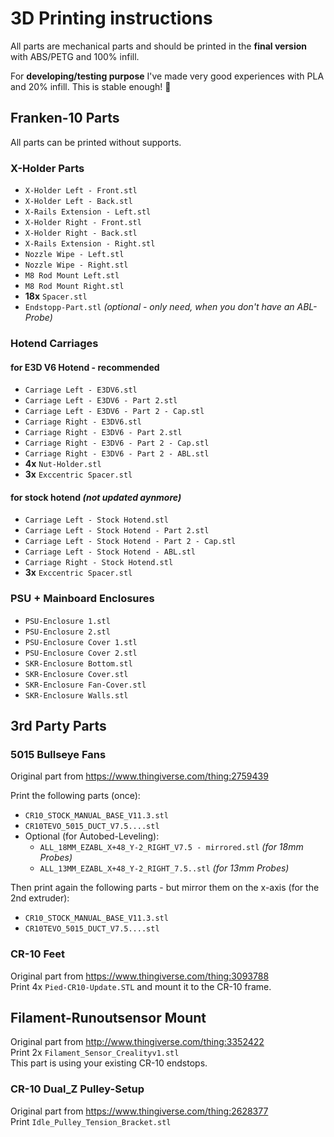 # 3D Printing instructions

All parts are mechanical parts and should be printed in the **final version** with ABS/PETG and 100% infill.

For **developing/testing purpose** I've made very good experiences with PLA and 20% infill. This is stable enough! :grimacing:



## Franken-10 Parts

All parts can be printed without supports.  

### X-Holder Parts
- `X-Holder Left - Front.stl`
- `X-Holder Left - Back.stl`
- `X-Rails Extension - Left.stl`
- `X-Holder Right - Front.stl`
- `X-Holder Right - Back.stl`
- `X-Rails Extension - Right.stl`
- `Nozzle Wipe - Left.stl`
- `Nozzle Wipe - Right.stl`
- `M8 Rod Mount Left.stl`
- `M8 Rod Mount Right.stl`
- **18x** `Spacer.stl`
- `Endstopp-Part.stl` *(optional - only need, when you don't have an ABL-Probe)*

### Hotend Carriages
#### for E3D V6 Hotend - recommended
- `Carriage Left - E3DV6.stl`
- `Carriage Left - E3DV6 - Part 2.stl`
- `Carriage Left - E3DV6 - Part 2 - Cap.stl`
- `Carriage Right - E3DV6.stl`
- `Carriage Right - E3DV6 - Part 2.stl`
- `Carriage Right - E3DV6 - Part 2 - Cap.stl`
- `Carriage Right - E3DV6 - Part 2 - ABL.stl`
- **4x** `Nut-Holder.stl`
- **3x** `Exccentric Spacer.stl`

#### for stock hotend *(not updated aynmore)*
- `Carriage Left - Stock Hotend.stl`
- `Carriage Left - Stock Hotend - Part 2.stl`
- `Carriage Left - Stock Hotend - Part 2 - Cap.stl`
- `Carriage Left - Stock Hotend - ABL.stl`
- `Carriage Right - Stock Hotend.stl`
- **3x** `Exccentric Spacer.stl`

### PSU + Mainboard Enclosures
- `PSU-Enclosure 1.stl`
- `PSU-Enclosure 2.stl`
- `PSU-Enclosure Cover 1.stl`
- `PSU-Enclosure Cover 2.stl`
- `SKR-Enclosure Bottom.stl`
- `SKR-Enclosure Cover.stl`
- `SKR-Enclosure Fan-Cover.stl`
- `SKR-Enclosure Walls.stl`

## 3rd Party Parts
### 5015 Bullseye Fans
Original part from https://www.thingiverse.com/thing:2759439

Print the following parts (once):
- `CR10_STOCK_MANUAL_BASE_V11.3.stl`
- `CR10TEVO_5015_DUCT_V7.5....stl`
- Optional (for Autobed-Leveling):
  - `ALL_18MM_EZABL_X+48_Y-2_RIGHT_V7.5 - mirrored.stl` *(for 18mm Probes)*
  - `ALL_13MM_EZABL_X+48_Y-2_RIGHT_7.5..stl` *(for 13mm Probes)*

Then print again the following parts - but mirror them on the x-axis (for the 2nd extruder):
- `CR10_STOCK_MANUAL_BASE_V11.3.stl`
- `CR10TEVO_5015_DUCT_V7.5....stl`

### CR-10 Feet
Original part from https://www.thingiverse.com/thing:3093788  
Print 4x `Pied-CR10-Update.STL` and mount it to the CR-10 frame.

## Filament-Runoutsensor Mount
Original part from http://www.thingiverse.com/thing:3352422  
Print 2x `Filament_Sensor_Crealityv1.stl`  
This part is using your existing CR-10 endstops.

### CR-10 Dual_Z Pulley-Setup
Original part from https://www.thingiverse.com/thing:2628377  
Print `Idle_Pulley_Tension_Bracket.stl`
